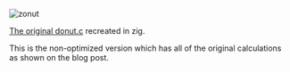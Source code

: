 ![zonut](https://github.com/user-attachments/assets/e204758c-eb91-4ad7-bb46-fc1de5a795b0)

[The original donut.c](https://www.a1k0n.net/2011/07/20/donut-math.html) recreated in zig.

This is the non-optimized version which has all of the original calculations as shown on the blog post.
